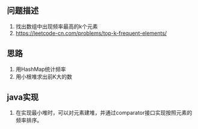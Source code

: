 ## 问题描述
1. 找出数组中出现频率最高的k个元素
2. https://leetcode-cn.com/problems/top-k-frequent-elements/
## 思路
1. 用HashMap统计频率
2. 用小根堆求出前K大的数

## java实现
1. 在实现最小堆时，可以对元素建堆，并通过comparator接口实现按照元素的频率排序。
